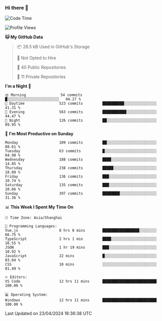 ### Hi there 👋

<!--
**robinWongM/robinWongM** is a ✨ _special_ ✨ repository because its `README.md` (this file) appears on your GitHub profile.

Here are some ideas to get you started:

- 🔭 I’m currently working on ...
- 🌱 I’m currently learning ...
- 👯 I’m looking to collaborate on ...
- 🤔 I’m looking for help with ...
- 💬 Ask me about ...
- 📫 How to reach me: ...
- 😄 Pronouns: ...
- ⚡ Fun fact: ...
-->

<!--START_SECTION:waka-->
![Code Time](http://img.shields.io/badge/Code%20Time-195%20hrs%2046%20mins-blue)

![Profile Views](http://img.shields.io/badge/Profile%20Views-1-blue)

**🐱 My GitHub Data** 

> 📦 28.5 kB Used in GitHub's Storage 
 > 
> 🚫 Not Opted to Hire
 > 
> 📜 40 Public Repositories 
 > 
> 🔑 11 Private Repositories 
 > 
**I'm a Night 🦉** 

```text
🌞 Morning                54 commits          █░░░░░░░░░░░░░░░░░░░░░░░░   04.27 % 
🌆 Daytime                523 commits         ██████████░░░░░░░░░░░░░░░   41.31 % 
🌃 Evening                563 commits         ███████████░░░░░░░░░░░░░░   44.47 % 
🌙 Night                  126 commits         ██░░░░░░░░░░░░░░░░░░░░░░░   09.95 % 
```
📅 **I'm Most Productive on Sunday** 

```text
Monday                   109 commits         ██░░░░░░░░░░░░░░░░░░░░░░░   08.61 % 
Tuesday                  63 commits          █░░░░░░░░░░░░░░░░░░░░░░░░   04.98 % 
Wednesday                188 commits         ████░░░░░░░░░░░░░░░░░░░░░   14.85 % 
Thursday                 238 commits         █████░░░░░░░░░░░░░░░░░░░░   18.80 % 
Friday                   136 commits         ███░░░░░░░░░░░░░░░░░░░░░░   10.74 % 
Saturday                 135 commits         ███░░░░░░░░░░░░░░░░░░░░░░   10.66 % 
Sunday                   397 commits         ████████░░░░░░░░░░░░░░░░░   31.36 % 
```


📊 **This Week I Spent My Time On** 

```text
🕑︎ Time Zone: Asia/Shanghai

💬 Programming Languages: 
Vue.js                   8 hrs 8 mins        █████████████████░░░░░░░░   66.75 % 
TypeScript               2 hrs 1 min         ████░░░░░░░░░░░░░░░░░░░░░   16.55 % 
JSON                     1 hr 19 mins        ███░░░░░░░░░░░░░░░░░░░░░░   10.92 % 
JavaScript               22 mins             █░░░░░░░░░░░░░░░░░░░░░░░░   03.04 % 
CSS                      10 mins             ░░░░░░░░░░░░░░░░░░░░░░░░░   01.49 % 

🔥 Editors: 
VS Code                  12 hrs 11 mins      █████████████████████████   100.00 % 

💻 Operating System: 
Windows                  12 hrs 11 mins      █████████████████████████   100.00 % 
```


 Last Updated on 23/04/2024 16:36:38 UTC
<!--END_SECTION:waka-->
